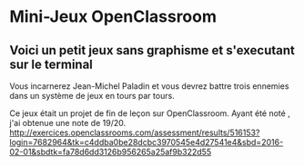# Mini-Jeux OpenClassroom

## Voici un petit jeux sans graphisme et s'executant sur le terminal

Vous incarnerez Jean-Michel Paladin et vous devrez battre trois ennemies dans un système de jeux en tours par tours.

Ce jeux était un projet de fin de leçon sur OpenClassroom. Ayant été noté , j'ai obtenue une note de 19/20.
http://exercices.openclassrooms.com/assessment/results/516153?login=7682964&tk=c4ddba0be28dcbc3970545e4d27541e4&sbd=2016-02-01&sbdtk=fa78d6dd3126b956265a25af9b322d55
